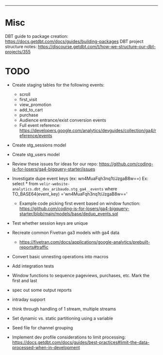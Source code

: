 
------------

# Misc

DBT guide to package creation: https://docs.getdbt.com/docs/guides/building-packages
DBT project structure notes: https://discourse.getdbt.com/t/how-we-structure-our-dbt-projects/355

# TODO

- Create staging tables for the following events:
    - scroll
    - first_visit
    - view_promotion    
    - add_to_cart
    - purchase
    - Audience entrance/exist conversion events
    - Full event reference: https://developers.google.com/analytics/devguides/collection/ga4/reference/events
- Create stg_sessions model
- Create stg_users model
- Review these issues for ideas for our repo: https://github.com/coding-is-for-losers/ga4-bigquery-starter/issues
- Investigate dupe event keys (ex: wn4MuaFqh3nq1t/JzgaB8w==)
    Ex: select * from `velir-website-analytics.dbt_dev_aribaudo.stg_ga4__events` where TO_BASE64(event_key)  ='wn4MuaFqh3nq1t/JzgaB8w=='
    - Example code picking first event based on window function: https://github.com/coding-is-for-losers/ga4-bigquery-starter/blob/main/models/base/dedup_events.sql

- Test whether session keys are unique
- Recreate common Fivetran ga3 models with ga4 data
    - https://fivetran.com/docs/applications/google-analytics/prebuilt-reports#traffic

- Convert basic unnesting operations into macros
- Add integration tests
- Window functions to sequence pageviews, purchases, etc. Mark the first and last

- spec out some output reports
- intraday support
- think through handling of 1 stream, multiple streams
- Set dynamic vs. static partitioning using a variable
- Seed file for channel grouping
- Implement dev profile considerations to limit processing: https://docs.getdbt.com/docs/guides/best-practices#limit-the-data-processed-when-in-development